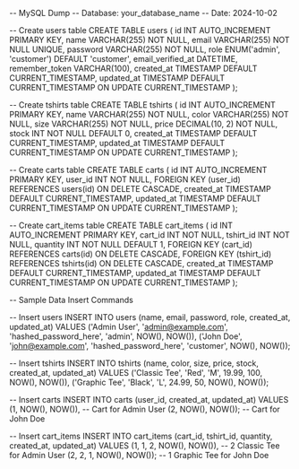 
-- MySQL Dump 
-- Database: your_database_name
-- Date: 2024-10-02

-- Create users table
CREATE TABLE users (
    id INT AUTO_INCREMENT PRIMARY KEY,
    name VARCHAR(255) NOT NULL,
    email VARCHAR(255) NOT NULL UNIQUE,
    password VARCHAR(255) NOT NULL,
    role ENUM('admin', 'customer') DEFAULT 'customer',
    email_verified_at DATETIME,
    remember_token VARCHAR(100),
    created_at TIMESTAMP DEFAULT CURRENT_TIMESTAMP,
    updated_at TIMESTAMP DEFAULT CURRENT_TIMESTAMP ON UPDATE CURRENT_TIMESTAMP
);

-- Create tshirts table
CREATE TABLE tshirts (
    id INT AUTO_INCREMENT PRIMARY KEY,
    name VARCHAR(255) NOT NULL,
    color VARCHAR(255) NOT NULL,
    size VARCHAR(255) NOT NULL,
    price DECIMAL(10, 2) NOT NULL,
    stock INT NOT NULL DEFAULT 0,
    created_at TIMESTAMP DEFAULT CURRENT_TIMESTAMP,
    updated_at TIMESTAMP DEFAULT CURRENT_TIMESTAMP ON UPDATE CURRENT_TIMESTAMP
);

-- Create carts table
CREATE TABLE carts (
    id INT AUTO_INCREMENT PRIMARY KEY,
    user_id INT NOT NULL,
    FOREIGN KEY (user_id) REFERENCES users(id) ON DELETE CASCADE,
    created_at TIMESTAMP DEFAULT CURRENT_TIMESTAMP,
    updated_at TIMESTAMP DEFAULT CURRENT_TIMESTAMP ON UPDATE CURRENT_TIMESTAMP
);

-- Create cart_items table
CREATE TABLE cart_items (
    id INT AUTO_INCREMENT PRIMARY KEY,
    cart_id INT NOT NULL,
    tshirt_id INT NOT NULL,
    quantity INT NOT NULL DEFAULT 1,
    FOREIGN KEY (cart_id) REFERENCES carts(id) ON DELETE CASCADE,
    FOREIGN KEY (tshirt_id) REFERENCES tshirts(id) ON DELETE CASCADE,
    created_at TIMESTAMP DEFAULT CURRENT_TIMESTAMP,
    updated_at TIMESTAMP DEFAULT CURRENT_TIMESTAMP ON UPDATE CURRENT_TIMESTAMP
);

-- Sample Data Insert Commands

-- Insert users
INSERT INTO users (name, email, password, role, created_at, updated_at) VALUES
('Admin User', 'admin@example.com', 'hashed_password_here', 'admin', NOW(), NOW()),
('John Doe', 'john@example.com', 'hashed_password_here', 'customer', NOW(), NOW());

-- Insert tshirts
INSERT INTO tshirts (name, color, size, price, stock, created_at, updated_at) VALUES
('Classic Tee', 'Red', 'M', 19.99, 100, NOW(), NOW()),
('Graphic Tee', 'Black', 'L', 24.99, 50, NOW(), NOW());

-- Insert carts
INSERT INTO carts (user_id, created_at, updated_at) VALUES
(1, NOW(), NOW()), -- Cart for Admin User
(2, NOW(), NOW()); -- Cart for John Doe

-- Insert cart_items
INSERT INTO cart_items (cart_id, tshirt_id, quantity, created_at, updated_at) VALUES
(1, 1, 2, NOW(), NOW()), -- 2 Classic Tee for Admin User
(2, 2, 1, NOW(), NOW()); -- 1 Graphic Tee for John Doe

